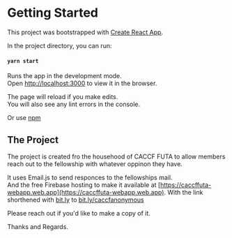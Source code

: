 # Getting Started

This project was bootstrapped with [Create React App](https://github.com/facebook/create-react-app).

In the project directory, you can run:

#### `yarn start`

Runs the app in the development mode.\
Open [http://localhost:3000](http://localhost:3000) to view it in the browser.

The page will reload if you make edits.\
You will also see any lint errors in the console.

Or use [npm](npm)

## The Project

The project is created fro the househood of CACCF FUTA to allow members reach out to the fellowship with whatever oppinon they have.

It uses Email.js to send responces to the fellowships mail.\
And the free Firebase hosting to make it available at [https://caccffuta-webapp.web.app](https://caccffuta-webapp.web.app). With the link shorthened with [bit.ly](bit.ly) to [bit.ly/caccfanonymous](bit.ly/caccfanonymous) 

Please reach out if you'd like to make a copy of it. 

Thanks and Regards.